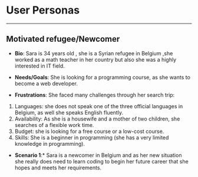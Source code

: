 # User Personas

<!-- some introduction -->

---

<!-- a persona -->

## Motivated refugee/Newcomer

- **Bio**: Sara is 34 years old , she is a Syrian refugee in Belgium ,she worked
  as a math teacher in her country but also she was a highly interested in IT
  field.

- **Needs/Goals**: She is looking for a programming course, as she wants to
  become a web developer.

- **Frustrations**: She faced many challenges through her search trip:

1. Languages: she does not speak one of the three official languages in Belgium,
   as well she speaks English fluently.
2. Availability: As she is a housewife and a mother of two children, she
   searches of a flexible work time.
3. Budget: she is looking for a free course or a low-cost course.
4. Skills: She is a beginner in programming (she has a very limited knowledge in
   programming).

- **Scenario 1**:\* Sara is a newcomer in Belgium and as her new situation she
  really does need to learn coding to begin her future career that she hopes and
  meets her requirements.

